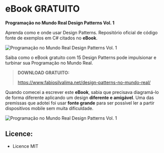 # eBook GRATUITO

**Programação no Mundo Real Design Patterns Vol. 1**

Aprenda como e onde usar Design Patterns.
Repositório oficial de código fonte de exemplos em C# citados no **eBook**.

![Programação no Mundo Real Design Patterns Vol. 1](https://www.fabiosilvalima.net/wp-content/uploads/2017/02/fabiosilvalima-ebook-design-patterns-INSTAGRAM-2.png)


Saiba como o eBook gratuito com 15 Design Patterns pode impulsionar e turbinar sua Programação no Mundo Real.

> **DOWNLOAD GRATUITO:**
>
> https://www.fabiosilvalima.net/design-patterns-no-mundo-real/


Quando comecei a escrever este **eBook**, sabia que precisava diagramá-lo de forma diferente aplicando um design **diferente e amigável**. Uma das premissas que adotei foi usar **fonte grande** para ser possível ler a partir dispositivos mobile sem muita dificuldade.

![Programação no Mundo Real Design Patterns Vol. 1](https://www.fabiosilvalima.net/wp-content/uploads/2017/02/fabiosilvalima-e-book-design-patterns-inside-2.png)

Licence:
---

- Licence MIT
